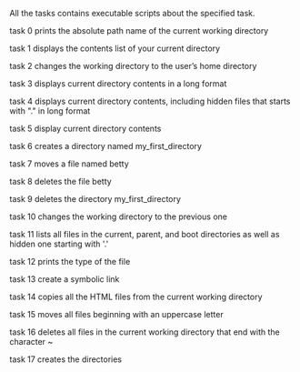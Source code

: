 All the tasks contains executable scripts about the specified task.

task 0 prints the absolute path name of the current working directory

task 1 displays the contents list of your current directory

task 2 changes the working directory to the user’s home directory

task 3 displays current directory contents in a long format

task 4 displays current directory contents, including hidden files that starts with "." in long format

task 5 display current directory contents

task 6 creates a directory named my_first_directory

task 7 moves a file named betty

task 8 deletes the file betty

task 9 deletes the directory my_first_directory

task 10 changes the working directory to the previous one

task 11 lists all files in the current, parent, and boot directories as well as hidden one starting with '.' 

task 12 prints the type of the file 

task 13 create a symbolic link

task 14 copies all the HTML files from the current working directory

task 15 moves all files beginning with an uppercase letter

task 16 deletes all files in the current working directory that end with the character ~

task 17 creates the directories

